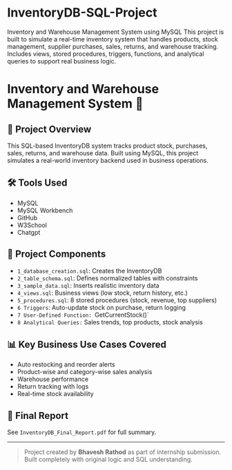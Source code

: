 # InventoryDB-SQL-Project
Inventory and Warehouse Management System using MySQL This project is built to simulate a real-time inventory system that handles products, stock management, supplier purchases, sales, returns, and warehouse tracking. Includes views, stored procedures, triggers, functions, and analytical queries to support real business logic.

# Inventory and Warehouse Management System 🏬

## 📌 Project Overview
This SQL-based InventoryDB system tracks product stock, purchases, sales, returns, and warehouse data. Built using MySQL, this project simulates a real-world inventory backend used in business operations.

## 🛠️ Tools Used
- MySQL
- MySQL Workbench
- GitHub
- W3School
- Chatgpt

## 📂 Project Components
- `1_database_creation.sql`: Creates the InventoryDB
- `2_table_schema.sql`: Defines normalized tables with constraints
- `3_sample_data.sql`: Inserts realistic inventory data
- `4_views.sql`: Business views (low stock, return history, etc.)
- `5_procedures.sql`: 8 stored procedures (stock, revenue, top suppliers)
- `6 Triggers`: Auto-update stock on purchase, return logging
- `7 User-Defined Function: `GetCurrentStock()`
- `8 Analytical Queries:` Sales trends, top products, stock analysis

## 📊 Key Business Use Cases Covered
- Auto restocking and reorder alerts
- Product-wise and category-wise sales analysis
- Warehouse performance
- Return tracking with logs
- Real-time stock availability

## 📄 Final Report
See `InventoryDB_Final_Report.pdf` for full summary.

---

> Project created by **Bhavesh Rathod** as part of internship submission. Built completely with original logic and SQL understanding.

